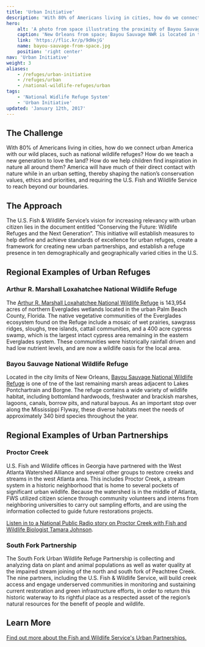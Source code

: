 ```yaml
---
title: 'Urban Initiative'
description: 'With 80% of Americans living in cities, how do we connect urban America with our wild places, such as national wildlife refuges?'
hero:
    alt: 'A photo from space illustrating the proximity of Bayou Sauvage NWR to New Orleans.'
    caption: 'New Orleans from space; Bayou Sauvage NWR is located in the top right of the photograph.  Photo from the International Space Station, NASA.'
    link: 'https://flic.kr/p/9dHxjG'
    name: bayou-sauvage-from-space.jpg
    position: 'right center'
nav: 'Urban Initiative'
weight: 3
aliases:
    - /refuges/urban-initiative
    - /refuges/urban
    - /national-wildlife-refuges/urban
tags:
    - 'National Widlife Refuge System'
    - 'Urban Initiative'
updated: 'January 12th, 2017'
---
```


## The Challenge

With 80% of Americans living in cities, how do we connect urban America with our wild places, such as national wildlife refuges? How do we teach a new generation to love the land? How do we help children find inspiration in nature all around them? America will have much of their direct contact with nature while in an urban setting, thereby shaping the nation’s conservation values, ethics and priorities, and requiring the U.S. Fish and Wildlife Service to reach beyond our boundaries.

## The Approach

The U.S. Fish & Wildlife Service’s vision for increasing relevancy with urban citizen lies in the document entitled “Conserving the Future: Wildlife Refuges and the Next Generation”. This initiative will establish measures to help define and achieve standards of excellence for urban refuges, create a framework for creating new urban partnerships, and establish a refuge presence in ten demographically and geographically varied cities in the U.S.

## Regional Examples of Urban Refuges

### Arthur R. Marshall Loxahatchee National Wildlife Refuge

The [Arthur R. Marshall Loxahatchee National Wildlife Refuge](https://www.fws.gov/refuge/arm_loxahatchee/) is 143,954 acres of northern Everglades wetlands located in the urban Palm Beach County, Florida. The native vegetative communities of the Everglades ecosystem found on the Refuge include a mosaic of wet prairies, sawgrass ridges, sloughs, tree islands, cattail communities, and a 400 acre cypress swamp, which is the largest intact cypress area remaining in the eastern Everglades system. These communities were historically rainfall driven and had low nutrient levels, and are now a wildlife oasis for the local area.

### Bayou Sauvage National Wildlife Refuge

Located in the city limits of New Orleans, [Bayou Sauvage National Wildlife Refuge](https://www.fws.gov/refuge/bayou_sauvage/) is one of tne of the last remaining marsh areas adjacent to Lakes Pontchartrain and Borgne. The refuge contains a wide variety of wildlife habitat, including bottomland hardwoods, freshwater and brackish marshes, lagoons, canals, borrow pits, and natural bayous. As an important stop over along the Mississippi Flyway, these diverse habitats meet the needs of approximately 340 bird species throughout the year.

## Regional Examples of Urban Partnerships

### Proctor Creek

U.S. Fish and Wildlife offices in Georgia have partnered with the West Atlanta Watershed Alliance and several other groups to restore creeks and streams in the west Atlanta area. This includes Proctor Creek, a stream system in a historic neighborhood that is home to several pockets of significant urban wildlife. Because the watershed is in the middle of Atlanta, FWS utilized citizen science through community volunteers and interns from neighboring universities to carry out sampling efforts, and are using the information collected to guide future restorations projects.

[Listen in to a National Public Radio story on Proctor Creek with Fish and Wildlife Biologist Tamara Johnson](http://news.wabe.org/post/city-wildlife-scientists-research-atlanta-s-proctor-creek).

### South Fork Partnership

The South Fork Urban Wildlife Refuge Partnership is collecting and analyzing data on plant and animal populations as well as water quality at the impaired stream joining of the north and south fork of Peachtree Creek. The nine partners, including the U.S. Fish & Wildlife Service, will build creek access and engage underserved communities in monitoring and sustaining current restoration and green infrastructure efforts, in order to return this historic waterway to its rightful place as a respected asset of the region’s natural resources for the benefit of people and wildlife.

## Learn More
[Find out more about the Fish and Wildlife Service's Urban Partnerships.](https://fws.gov/urban/)
